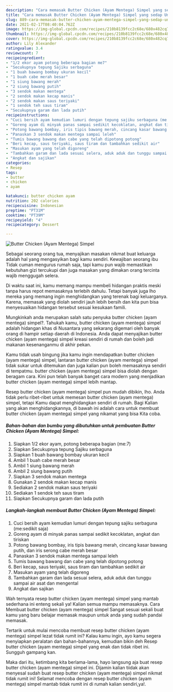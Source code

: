 ```yaml
---
description: "Cara memasak Butter Chicken (Ayam Mentega) Simpel yang sedap Untuk Jualan"
title: "Cara memasak Butter Chicken (Ayam Mentega) Simpel yang sedap Untuk Jualan"
slug: 889-cara-memasak-butter-chicken-ayam-mentega-simpel-yang-sedap-untuk-jualan
date: 2021-02-17T08:40:04.762Z
image: https://img-global.cpcdn.com/recipes/210b8139fcc2c68e/680x482cq70/butter-chicken-ayam-mentega-simpel-foto-resep-utama.jpg
thumbnail: https://img-global.cpcdn.com/recipes/210b8139fcc2c68e/680x482cq70/butter-chicken-ayam-mentega-simpel-foto-resep-utama.jpg
cover: https://img-global.cpcdn.com/recipes/210b8139fcc2c68e/680x482cq70/butter-chicken-ayam-mentega-simpel-foto-resep-utama.jpg
author: Lily Alexander
ratingvalue: 3.4
reviewcount: 7
recipeingredient:
- "1/2 ekor ayam potong beberapa bagian me7"
- "Secukupnya tepung Sajiku serbaguna"
- "1 buah bawang bombay ukuran kecil"
- "1 buah cabe merah besar"
- "1 siung bawang merah"
- "2 siung bawang putih"
- "3 sendok makan mentega"
- "2 sendok makan kecap manis"
- "2 sendok makan saus teriyaki"
- "1 sendok teh saus tiram"
- "Secukupnya garam dan lada putih"
recipeinstructions:
- "Cuci bersih ayam kemudian lumuri dengan tepung sajiku serbaguna (me:sedikit saja)"
- "Goreng ayam di minyak panas sampai sedikit kecoklatan, angkat dan tiriskan"
- "Potong bawang bombay, iris tipis bawang merah, cincang kasar bawang putih, dan iris serong cabe merah besar"
- "Panaskan 3 sendok makan mentega sampai leleh"
- "Tumis bawang bawang dan cabe yang telah dipotong potong"
- "Beri kecap, saus teriyaki, saus tiram dan tambahkan sedikit air"
- "Masukan ayam yang telah digoreng"
- "Tambahkan garam dan lada sesuai selera, aduk aduk dan tunggu sampai air asat dan mengental"
- "Angkat dan sajikan"
categories:
- Resep
tags:
- butter
- chicken
- ayam

katakunci: butter chicken ayam 
nutrition: 202 calories
recipecuisine: Indonesian
preptime: "PT31M"
cooktime: "PT39M"
recipeyield: "4"
recipecategory: Dessert

---
```



![Butter Chicken (Ayam Mentega) Simpel](https://img-global.cpcdn.com/recipes/210b8139fcc2c68e/680x482cq70/butter-chicken-ayam-mentega-simpel-foto-resep-utama.jpg)

Sebagai seorang orang tua, menyajikan masakan nikmat buat keluarga adalah hal yang mengasyikan bagi kamu sendiri. Kewajiban seorang ibu Tidak cuman mengurus rumah saja, tapi kamu pun wajib memastikan kebutuhan gizi tercukupi dan juga masakan yang dimakan orang tercinta wajib menggugah selera.

Di waktu  saat ini, kamu memang mampu membeli hidangan praktis meski tanpa harus repot memasaknya terlebih dahulu. Tetapi banyak juga lho mereka yang memang ingin menghidangkan yang terenak bagi keluarganya. Karena, memasak yang diolah sendiri jauh lebih bersih dan kita pun bisa menyesuaikan hidangan tersebut sesuai kesukaan famili. 



Mungkinkah anda merupakan salah satu penyuka butter chicken (ayam mentega) simpel?. Tahukah kamu, butter chicken (ayam mentega) simpel adalah hidangan khas di Nusantara yang sekarang digemari oleh banyak orang di hampir setiap daerah di Indonesia. Anda dapat menyajikan butter chicken (ayam mentega) simpel kreasi sendiri di rumah dan boleh jadi makanan kesenanganmu di akhir pekan.

Kamu tidak usah bingung jika kamu ingin mendapatkan butter chicken (ayam mentega) simpel, lantaran butter chicken (ayam mentega) simpel tidak sukar untuk ditemukan dan juga kalian pun boleh memasaknya sendiri di tempatmu. butter chicken (ayam mentega) simpel bisa diolah dengan beragam cara. Kini pun telah banyak banget cara modern yang menjadikan butter chicken (ayam mentega) simpel lebih mantap.

Resep butter chicken (ayam mentega) simpel pun mudah dibikin, lho. Anda tidak perlu ribet-ribet untuk memesan butter chicken (ayam mentega) simpel, tetapi Kamu dapat menghidangkan sendiri di rumah. Bagi Kalian yang akan menghidangkannya, di bawah ini adalah cara untuk membuat butter chicken (ayam mentega) simpel yang nikamat yang bisa Kita coba.

<!--inarticleads1-->

##### Bahan-bahan dan bumbu yang dibutuhkan untuk pembuatan Butter Chicken (Ayam Mentega) Simpel:

1. Siapkan 1/2 ekor ayam, potong beberapa bagian (me:7)
1. Siapkan Secukupnya tepung Sajiku serbaguna
1. Siapkan 1 buah bawang bombay ukuran kecil
1. Ambil 1 buah cabe merah besar
1. Ambil 1 siung bawang merah
1. Ambil 2 siung bawang putih
1. Siapkan 3 sendok makan mentega
1. Gunakan 2 sendok makan kecap manis
1. Sediakan 2 sendok makan saus teriyaki
1. Sediakan 1 sendok teh saus tiram
1. Siapkan Secukupnya garam dan lada putih




<!--inarticleads2-->

##### Langkah-langkah membuat Butter Chicken (Ayam Mentega) Simpel:

1. Cuci bersih ayam kemudian lumuri dengan tepung sajiku serbaguna (me:sedikit saja)
1. Goreng ayam di minyak panas sampai sedikit kecoklatan, angkat dan tiriskan
1. Potong bawang bombay, iris tipis bawang merah, cincang kasar bawang putih, dan iris serong cabe merah besar
1. Panaskan 3 sendok makan mentega sampai leleh
1. Tumis bawang bawang dan cabe yang telah dipotong potong
1. Beri kecap, saus teriyaki, saus tiram dan tambahkan sedikit air
1. Masukan ayam yang telah digoreng
1. Tambahkan garam dan lada sesuai selera, aduk aduk dan tunggu sampai air asat dan mengental
1. Angkat dan sajikan




Wah ternyata resep butter chicken (ayam mentega) simpel yang mantab sederhana ini enteng sekali ya! Kalian semua mampu memasaknya. Cara Membuat butter chicken (ayam mentega) simpel Sangat sesuai sekali buat kamu yang baru belajar memasak maupun untuk anda yang sudah pandai memasak.

Tertarik untuk mulai mencoba membuat resep butter chicken (ayam mentega) simpel lezat tidak rumit ini? Kalau kamu ingin, ayo kamu segera menyiapkan peralatan dan bahan-bahannya, kemudian bikin deh Resep butter chicken (ayam mentega) simpel yang enak dan tidak ribet ini. Sungguh gampang kan. 

Maka dari itu, ketimbang kita berlama-lama, hayo langsung aja buat resep butter chicken (ayam mentega) simpel ini. Dijamin kalian tiidak akan menyesal sudah buat resep butter chicken (ayam mentega) simpel nikmat tidak rumit ini! Selamat mencoba dengan resep butter chicken (ayam mentega) simpel mantab tidak rumit ini di rumah kalian sendiri,ya!.

